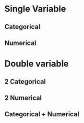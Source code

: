 # Single Variable
## Categorical



## Numerical 


# Double variable
## 2 Categorical



## 2 Numerical



## Categorical + Numerical



